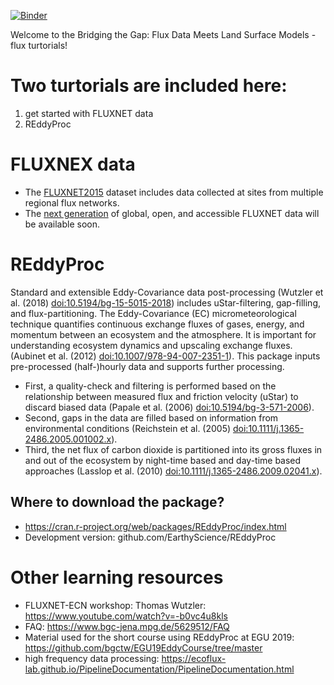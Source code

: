 [![Binder](https://mybinder.org/badge_logo.svg)](https://mybinder.org/v2/gh/YujieLiu666/FCC_workshop_flux_test/main?urlpath=rstudio)

Welcome to the Bridging the Gap: Flux Data Meets Land Surface Models - flux turtorials!

# Two turtorials are included here: 
1. get started with FLUXNET data
2. REddyProc
   
# FLUXNEX data
- The [FLUXNET2015](https://fluxnet.org/data/fluxnet2015-dataset/) dataset includes data collected at sites from multiple regional flux networks.
- The [next generation](https://fluxnet.org/2024/09/17/announcing-the-fluxnet-data-system-initiative/) of global, open, and accessible FLUXNET data will be available soon.



# REddyProc
Standard and extensible Eddy-Covariance data post-processing (Wutzler et al. (2018) <doi:10.5194/bg-15-5015-2018>) includes uStar-filtering, gap-filling, and flux-partitioning. 
The Eddy-Covariance (EC) micrometeorological technique quantifies continuous exchange fluxes of gases, energy, and momentum between an ecosystem and the atmosphere. 
It is important for understanding ecosystem dynamics and upscaling exchange fluxes. (Aubinet et al. (2012) <doi:10.1007/978-94-007-2351-1>). 
This package inputs pre-processed (half-)hourly data and supports further processing. 
- First, a quality-check and filtering is performed based on the relationship between measured flux and friction velocity (uStar) to discard biased data (Papale et al. (2006) <doi:10.5194/bg-3-571-2006>). 
- Second, gaps in the data are filled based on information from environmental conditions (Reichstein et al. (2005) <doi:10.1111/j.1365-2486.2005.001002.x>). 
- Third, the net flux of carbon dioxide is partitioned into its gross fluxes in and out of the ecosystem by night-time based and day-time based approaches (Lasslop et al. (2010) <doi:10.1111/j.1365-2486.2009.02041.x>).
## Where to download the package?
- https://cran.r-project.org/web/packages/REddyProc/index.html 
- Development version: github.com/EarthyScience/REddyProc

# Other learning resources
- FLUXNET-ECN workshop: Thomas Wutzler: https://www.youtube.com/watch?v=-b0vc4u8kls
- FAQ: https://www.bgc-jena.mpg.de/5629512/FAQ
- Material used for the short course using REddyProc at EGU 2019: https://github.com/bgctw/EGU19EddyCourse/tree/master
- high frequency data processing: https://ecoflux-lab.github.io/PipelineDocumentation/PipelineDocumentation.html

